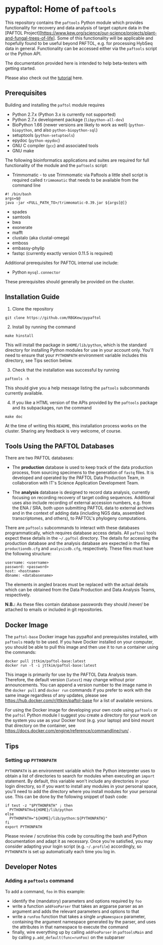 # pypaftol: Home of `paftools`

This repository contains the `paftools` Python module which provides functionality for recovery and data analysis of target capture data in the [PAFTOL Project][https://www.kew.org/science/our-science/projects/plant-and-fungal-trees-of-life]. Some of this functionality will be applicable and hopefully found to be useful beyond PAFTOL, e.g. for processing HybSeq data in general. Functionality can be accessed either via the `paftools` script or the Python API.

The documentation provided here is intended to help beta-testers with getting started.

Please also check out the [tutorial](paftools_tutorial.md) here.


## Prerequisites

Building and installing the `paftol` module requires

* Python 2.7.x (Python 3.x is currently not supported)
* Python 2.7.x development package (`libpython-all-dev`)
* BioPython 1.66 (newer versions are likely to work as well)  (`python-biopython`, and also `python-biopython-sql`)
* setuptools (`python-setuptools`)
* epydoc (`python-epydoc`)
* GNU C compiler (`gcc`) and associated tools
* GNU make

The following bioinformatics applications and suites are required for full functionality of the module and the `paftools` script:

* Trimmomatic - to use Trimmomatic via Paftools a little shell script is required called ```trimmomatic``` that needs to be available from the command line
```
#! /bin/bash
args=$@
java -jar <FULL_PATH_TO>/trimmomatic-0.39.jar ${args[@]}
```
* spades
* samtools
* bwa
* exonerate
* mafft
* clustalo (aka clustal-omega)
* emboss
* embassy-phylip
* fastqc (currently exactly version 0.11.5 is required)

Additional prerequisites for PAFTOL internal use include:

* Python `mysql.connector`

These prerequisites should generally be provided on the cluster.


## Installation Guide

1. Clone the repository
```shell
git clone https://github.com/RBGKew/pypaftol
```

2. Install by running the command
```
make hinstall
```
This will install the package in `$HOME/lib/python`, which is the standard directory for installing Python modules for use in your
account only. You'll need to ensure that your `PYTHONPATH` environment variable includes this directory, see Tips section below.

3. Check that the installation was successful by running
```
paftools -h
```
This should give you a help message listing the `paftools` subcommands
currently available.

4. If you like a HTML version of the APIs provided by the `paftools` package
and its subpackages, run the command
```
make doc
```

At the time of writing this `README`, this installation process works on the cluster. Sharing any feedback is very welcome, of course.


## Tools Using the PAFTOL Databases

There are two PAFTOL databases:

* The **production** database is used to keep track of the data
  production process, from sourcing specimens to the generation of
  `fastq` files. It is developed and operated by the PAFTOL Data
  Production Team, in collaboration with IT's Science Application
  Development Team.

* The **analysis** database is designed to record data analysis,
  currently focusing on recording recovery of target coding sequences.
  Additional uses also include recording of external accession
  numbers, e.g. from the ENA / SRA, both upon submitting PAFTOL data
  to external archives and in the context of adding data (including
  NGS data, assembled transcriptomes, and others), to PAFTOL's
  phylogeny computations.

There are `paftools` subcommands to interact with these databases
programmatically, which requires database access details. All
`paftool` tools expect these details in the `~/.paftol` directory. The
details for accessing the production database and the analysis
database are expected in the files `productiondb.cfg` and
`analysisdb.cfg`, respectively. These files must have the following
structure:

```
username: <username>
password: <password>
host: <hostname>
dbname: <databasename>
```

The elements in angled braces must be replaced with the actual details
which can be obtained from the Data Production and Data Analysis
Teams, respectively.

**N.B.:** As these files contain database passwords they should
/never/ be attached to emails or included in git repositories.


## Docker Image

The `paftol-base` Docker image has pypaftol and prerequisites
installed, with `paftools` ready to be used. If you have Docker
installed on your computer, you should be able to pull this image and
then use it to run a container using the commands:
```
docker pull jttkim/paftol-base:latest
docker run -t -i jttkim/paftol-base:latest
```

This image is primarily for use by the PAFTOL Data Analysis team.
Therefore, the default version (`latest`) may change without prior
announcements. You can append a version number to the image name in
the `docker pull` and `docker run` commands if you prefer to work with
the same image regardless of any updates, please see
https://hub.docker.com/r/jttkim/paftol-base for a list of available
versions.

For using the Docker image for developing your own code using
`paftools` or the `paftol` Python module I suggest you create a
directory for your work on the system you use as your Docker host
(e.g. your laptop) and bind mount that directory on the container, see
https://docs.docker.com/engine/reference/commandline/run/ .


## Tips

### Setting up `PYTHONPATH`

`PYTHONPATH` is an environment variable which the Python interpreter
uses to obtain a list of directories to search for modules when
executing an `import` statement. By default, this variable won't
include any directories in your login directory, so if you want to
install any modules in your personal space, you'll need to add the
directory where you install modules for your personal use. This can be
done by the following snippet of bash code:
```
if test -z "$PYTHONPATH" ; then
  PYTHONPATH=${HOME}/lib/python
else
  PYTHONPATH="${HOME}/lib/python:${PYTHONPATH}"
fi
export PYTHONPATH
```
Please review / scrutinise this code by consulting the bash and Python
documentation and adapt it as necessary. Once you're satisfied, you
may consider adapting your login script (e.g. `~/.profile`)
accordingly, so `PYTHONPATH` is set up automatically each time you log
in.


## Developer Notes

### Adding a `paftools` command

To add a command, `foo` in this example:

* identify the (mandatory) parameters and options required by `foo`
* write a function `addFooParser` that takes an argparse parser as an argument and adds the relevant parameters and options to that
* write a `runFoo` function that takes a single `argNamespace` parameter, containing the argument namespace generated by the parser, and uses the attributes in that namespace to execute the command
* finally, wire everything up by calling `addFooParser` in `paftoolsMain` and by calling `p.add_default(func=runFoo)` on the subparser

